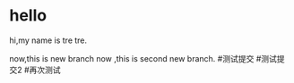 # hello
hi,my name is tre tre.

now,this is new branch
now ,this is second new branch.
#测试提交
#测试提交2
#再次测试
 

